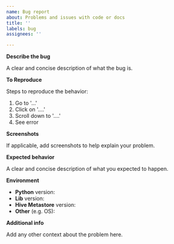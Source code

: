 ```yaml
---
name: Bug report
about: Problems and issues with code or docs
title: ''
labels: bug
assignees: ''

---
```


<!--

Welcome to HiveMetastoreClient's bugs central!  
To make the discovery and debugging processes easier, fill all the applicable topics bellow.

Please delete these comment blocks before submitting the issue.

-->

**Describe the bug**

A clear and concise description of what the bug is.

**To Reproduce**

Steps to reproduce the behavior:
1. Go to '...'
2. Click on '....'
3. Scroll down to '....'
4. See error

**Screenshots**

If applicable, add screenshots to help explain your problem.

**Expected behavior**

A clear and concise description of what you expected to happen.

**Environment**

- **Python** version:
- **Lib** version:
- **Hive Metastore** version:
- **Other** (e.g. OS):

**Additional info**

Add any other context about the problem here.
